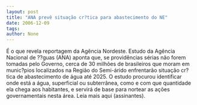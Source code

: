 ```yaml
---
layout: post
title: "ANA prevê situação cr?tica para abastecimento do NE"
date: 2006-12-09
tags: 
author: None
---
```

É o que revela reportagem da Agência Nordeste. Estudo da Agência Nacional de ??guas (ANA) aponta que, se providências sérias não forem tomadas pelo Governo, cerca de 30 milhões de brasileiros que moram em munic?pios localizados na Região do Semi-árido enfrentarão situação cr?tica de abastecimento de água até 2025. 
O estudo procurou identificar onde está a água, superficial ou subterrânea, como e com que quantidade ela chega aos habitantes, e servirá de base para nortear as ações governamentais nesta área.
Leia mais aqui (assinantes). 